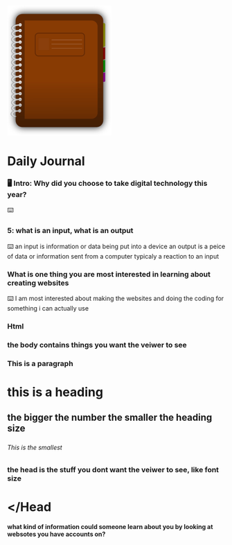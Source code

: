 ![journal](/images/diary.png)
# Daily Journal

### 🖥 Intro: Why did you choose to take digital technology this year?
<!-- Write your first journal answer here -->
⌨️ 

### 5: what is an input, what is an output
⌨️ an input is information or data being put into a device
an output is a peice of data or information sent from a computer typicaly a reaction to an input

### What is one thing you are most interested in learning about creating websites
⌨️ I am most interested about making the websites and doing the coding for something i can actually use 

### Html
### <body> the body contains things you want the veiwer to see</body>
### <p>This is a paragraph</p>
### <h1>this is a heading</h1>
### <h2>the bigger the number the smaller the heading size</h2>
### <h6>This is the smallest</h6>
### </Body>
### <Head> the head is the stuff you dont want the veiwer to see, like font size
# </Head

#### what kind of information could someone learn about you by looking at websotes you have accounts on?
